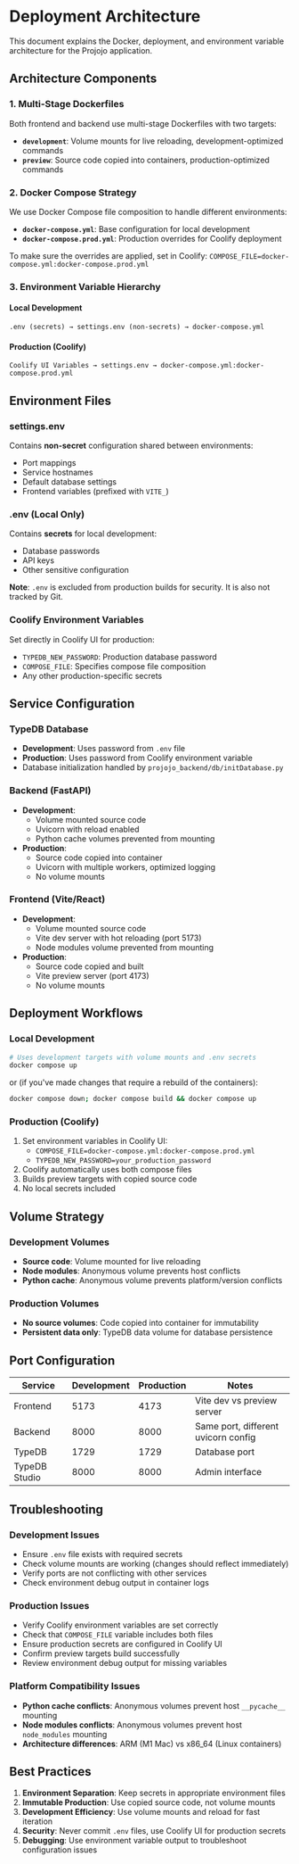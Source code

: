 # Deployment Architecture

This document explains the Docker, deployment, and environment variable architecture for the Projojo application.

## Architecture Components

### 1. Multi-Stage Dockerfiles

Both frontend and backend use multi-stage Dockerfiles with two targets:

- **`development`**: Volume mounts for live reloading, development-optimized commands
- **`preview`**: Source code copied into containers, production-optimized commands

### 2. Docker Compose Strategy

We use Docker Compose file composition to handle different environments:

- **`docker-compose.yml`**: Base configuration for local development
- **`docker-compose.prod.yml`**: Production overrides for Coolify deployment

To make sure the overrides are applied, set in Coolify: `COMPOSE_FILE=docker-compose.yml:docker-compose.prod.yml`

### 3. Environment Variable Hierarchy

#### Local Development
```
.env (secrets) → settings.env (non-secrets) → docker-compose.yml
```

#### Production (Coolify)
```
Coolify UI Variables → settings.env → docker-compose.yml:docker-compose.prod.yml
```

## Environment Files

### settings.env
Contains **non-secret** configuration shared between environments:
- Port mappings
- Service hostnames
- Default database settings
- Frontend variables (prefixed with `VITE_`)

### .env (Local Only)
Contains **secrets** for local development:
- Database passwords
- API keys
- Other sensitive configuration

**Note**: `.env` is excluded from production builds for security. It is also not tracked by Git.

### Coolify Environment Variables
Set directly in Coolify UI for production:
- `TYPEDB_NEW_PASSWORD`: Production database password
- `COMPOSE_FILE`: Specifies compose file composition
- Any other production-specific secrets

## Service Configuration

### TypeDB Database
- **Development**: Uses password from `.env` file
- **Production**: Uses password from Coolify environment variable
- Database initialization handled by `projojo_backend/db/initDatabase.py`

### Backend (FastAPI)
- **Development**: 
  - Volume mounted source code
  - Uvicorn with reload enabled
  - Python cache volumes prevented from mounting
- **Production**:
  - Source code copied into container
  - Uvicorn with multiple workers, optimized logging
  - No volume mounts

### Frontend (Vite/React)
- **Development**:
  - Volume mounted source code
  - Vite dev server with hot reloading (port 5173)
  - Node modules volume prevented from mounting
- **Production**:
  - Source code copied and built
  - Vite preview server (port 4173)
  - No volume mounts

## Deployment Workflows

### Local Development
```bash
# Uses development targets with volume mounts and .env secrets
docker compose up
```
or (if you've made changes that require a rebuild of the containers):
```bash
docker compose down; docker compose build && docker compose up
```

### Production (Coolify)
1. Set environment variables in Coolify UI:
   - `COMPOSE_FILE=docker-compose.yml:docker-compose.prod.yml`
   - `TYPEDB_NEW_PASSWORD=your_production_password`
2. Coolify automatically uses both compose files
3. Builds preview targets with copied source code
4. No local secrets included

## Volume Strategy

### Development Volumes
- **Source code**: Volume mounted for live reloading
- **Node modules**: Anonymous volume prevents host conflicts
- **Python cache**: Anonymous volume prevents platform/version conflicts

### Production Volumes
- **No source volumes**: Code copied into container for immutability
- **Persistent data only**: TypeDB data volume for database persistence

## Port Configuration

| Service | Development | Production | Notes |
|---------|-------------|------------|-------|
| Frontend | 5173 | 4173 | Vite dev vs preview server |
| Backend | 8000 | 8000 | Same port, different uvicorn config |
| TypeDB | 1729 | 1729 | Database port |
| TypeDB Studio | 8000 | 8000 | Admin interface |

## Troubleshooting

### Development Issues
- Ensure `.env` file exists with required secrets
- Check volume mounts are working (changes should reflect immediately)
- Verify ports are not conflicting with other services
- Check environment debug output in container logs

### Production Issues
- Verify Coolify environment variables are set correctly
- Check that `COMPOSE_FILE` variable includes both files
- Ensure production secrets are configured in Coolify UI
- Confirm preview targets build successfully
- Review environment debug output for missing variables

### Platform Compatibility Issues
- **Python cache conflicts**: Anonymous volumes prevent host `__pycache__` mounting
- **Node modules conflicts**: Anonymous volumes prevent host `node_modules` mounting
- **Architecture differences**: ARM (M1 Mac) vs x86_64 (Linux containers)

## Best Practices

1. **Environment Separation**: Keep secrets in appropriate environment files
2. **Immutable Production**: Use copied source code, not volume mounts
3. **Development Efficiency**: Use volume mounts and reload for fast iteration
4. **Security**: Never commit `.env` files, use Coolify UI for production secrets
5. **Debugging**: Use environment variable output to troubleshoot configuration issues